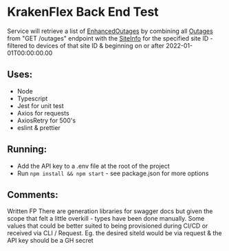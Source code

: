 # KrakenFlex Back End Test

Service will retrieve a list of [EnhancedOutages](https://github.com/olinew/kraken-flex/blob/cd08ff0a6d07148d67e6457d7e04c87a02f39363/src/integrations/interfaces.d.ts#L17) by combining all [Outages](https://github.com/olinew/kraken-flex/blob/cd08ff0a6d07148d67e6457d7e04c87a02f39363/src/integrations/interfaces.d.ts#L5) from "GET /outages" endpoint with the [SiteInfo](https://github.com/olinew/kraken-flex/blob/cd08ff0a6d07148d67e6457d7e04c87a02f39363/src/integrations/interfaces.d.ts#L23) for the specified site ID - filtered to devices of that site ID & beginning on or after 2022-01-01T00:00:00.00

## Uses:

- Node
- Typescript
- Jest for unit test
- Axios for requests
- AxiosRetry for 500's
- eslint & prettier

## Running:

- Add the API key to a .env file at the root of the project
- Run `npm install && npm start` - see package.json for more options

## Comments:

Written FP
There are generation libraries for swagger docs but given the scope that felt a little overkill - types have been done manually.
Some values that could be better suited to being provisioned during CI/CD or received via CLI / Request. Eg. the desired siteId would be via request & the API key should be a GH secret
